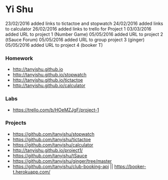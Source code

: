 # Yi Shu
23/02/2016 added links to tictactoe and stopwatch
24/02/2016 added links to calculator
26/02/2016 added links to trello for Project 1
03/03/2016 added URL to project 1 (Number Game)
05/05/2016 added URL to project 2 (tSauce Forum)
05/05/2016 added URL to group project 3 (ginger)
05/05/2016 added URL to project 4 (booker T)
### Homework
* http://tanyishu.github.io
* http://tanyishu.github.io/stopwatch
* http://tanyishu.github.io/tictactoe
* http://tanyishu.github.io/calculator

### Labs
* https://trello.com/b/HOeMZJgF/project-1

### Projects
* https://github.com/tanyishu/stopwatch
* https://github.com/tanyishu/tictactoe
* https://github.com/tanyishu/calculator
* http://tanyishu.github.io/project1/
* https://github.com/tanyishu/tSauce
* https://github.com/tanyishu/ginger/tree/master
* https://github.com/tanyishu/club-booking-api || https://booker-t.herokuapp.com/

